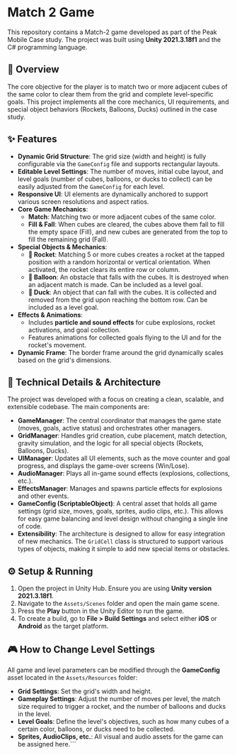 # Match 2 Game

This repository contains a Match-2 game developed as part of the Peak Mobile Case study. The project was built using **Unity 2021.3.18f1** and the C# programming language.

## 🚀 Overview

The core objective for the player is to match two or more adjacent cubes of the same color to clear them from the grid and complete level-specific goals. This project implements all the core mechanics, UI requirements, and special object behaviors (Rockets, Balloons, Ducks) outlined in the case study.

## ✨ Features

- **Dynamic Grid Structure**: The grid size (width and height) is fully configurable via the `GameConfig` file and supports rectangular layouts.
- **Editable Level Settings**: The number of moves, initial cube layout, and level goals (number of cubes, balloons, or ducks to collect) can be easily adjusted from the `GameConfig` for each level.
- **Responsive UI**: UI elements are dynamically anchored to support various screen resolutions and aspect ratios.
- **Core Game Mechanics**:
  - **Match**: Matching two or more adjacent cubes of the same color.
  - **Fill & Fall**: When cubes are cleared, the cubes above them fall to fill the empty space (Fill), and new cubes are generated from the top to fill the remaining grid (Fall).
- **Special Objects & Mechanics**:
  - **🚀 Rocket**: Matching 5 or more cubes creates a rocket at the tapped position with a random horizontal or vertical orientation. When activated, the rocket clears its entire row or column.
  - **🎈 Balloon**: An obstacle that falls with the cubes. It is destroyed when an adjacent match is made. Can be included as a level goal.
  - **🦆 Duck**: An object that can fall with the cubes. It is collected and removed from the grid upon reaching the bottom row. Can be included as a level goal.
- **Effects & Animations**:
  - Includes **particle and sound effects** for cube explosions, rocket activations, and goal collection.
  - Features animations for collected goals flying to the UI and for the rocket's movement.
- **Dynamic Frame**: The border frame around the grid dynamically scales based on the grid's dimensions.

## 🔧 Technical Details & Architecture

The project was developed with a focus on creating a clean, scalable, and extensible codebase. The main components are:

- **GameManager**: The central coordinator that manages the game state (moves, goals, active status) and orchestrates other managers.
- **GridManager**: Handles grid creation, cube placement, match detection, gravity simulation, and the logic for all special objects (Rockets, Balloons, Ducks).
- **UIManager**: Updates all UI elements, such as the move counter and goal progress, and displays the game-over screens (Win/Lose).
- **AudioManager**: Plays all in-game sound effects (explosions, collections, etc.).
- **EffectsManager**: Manages and spawns particle effects for explosions and other events.
- **GameConfig (ScriptableObject)**: A central asset that holds all game settings (grid size, moves, goals, sprites, audio clips, etc.). This allows for easy game balancing and level design without changing a single line of code.
- **Extensibility**: The architecture is designed to allow for easy integration of new mechanics. The `GridCell` class is structured to support various types of objects, making it simple to add new special items or obstacles.

## ⚙️ Setup & Running

1.  Open the project in Unity Hub. Ensure you are using **Unity version 2021.3.18f1**.
2.  Navigate to the `Assets/Scenes` folder and open the main game scene.
3.  Press the **Play** button in the Unity Editor to run the game.
4.  To create a build, go to **File > Build Settings** and select either **iOS** or **Android** as the target platform.

## 🎮 How to Change Level Settings

All game and level parameters can be modified through the **GameConfig** asset located in the `Assets/Resources` folder:

- **Grid Settings**: Set the grid's width and height.
- **Gameplay Settings**: Adjust the number of moves per level, the match size required to trigger a rocket, and the number of balloons and ducks in the level.
- **Level Goals**: Define the level's objectives, such as how many cubes of a certain color, balloons, or ducks need to be collected.
- **Sprites, AudioClips, etc.**: All visual and audio assets for the game can be assigned here.```
